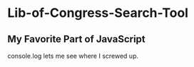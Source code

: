 # Lib-of-Congress-Search-Tool

## My Favorite Part of JavaScript
console.log lets me see where I screwed up.